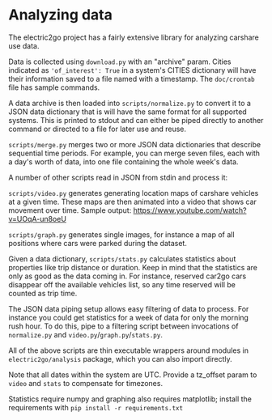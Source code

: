 Analyzing data
==============

The electric2go project has a fairly extensive library for analyzing
carshare use data.

Data is collected using `download.py` with an "archive" param.
Cities indicated as `'of_interest': True` in a system's CITIES dictionary
will have their information saved to a file named with a timestamp. 
The `doc/crontab` file has sample commands.

A data archive is then loaded into `scripts/normalize.py` to convert it
to a JSON data dictionary that is will have the same format for all
supported systems. This is printed to stdout and can either be piped
directly to another command or directed to a file for later use and reuse.

`scripts/merge.py` merges two or more JSON data dictionaries that describe
sequential time periods. For example, you can merge seven files, each with
a day's worth of data, into one file containing the whole week's data.

A number of other scripts read in JSON from stdin and process it:

`scripts/video.py` generates generating location maps of carshare vehicles at
a given time. These maps are then animated into a video that shows
car movement over time.
Sample output: https://www.youtube.com/watch?v=UOqA-un8oeU

`scripts/graph.py` generates single images, for instance a map of
all positions where cars were parked during the dataset.

Given a data dictionary, `scripts/stats.py` calculates statistics about
properties like trip distance or duration.
Keep in mind that the statistics are only as good as the data coming in.
For instance, reserved car2go cars disappear off the available vehicles list, 
so any time reserved will be counted as trip time.

The JSON data piping setup allows easy filtering of data to process.
For instance you could get statistics for a week of data for only
the morning rush hour. To do this, pipe to a filtering script between
invocations of `normalize.py` and `video.py`/`graph.py`/`stats.py`.

All of the above scripts are thin executable wrappers around modules in
`electric2go/analysis` package, which you can also import directly.

Note that all dates within the system are UTC. Provide a tz_offset param
to `video` and `stats` to compensate for timezones.

Statistics require numpy and graphing also requires matplotlib;
install the requirements with `pip install -r requirements.txt`
